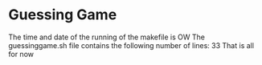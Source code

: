 # Guessing Game
The time and date of the running of the makefile is OW 
The guessinggame.sh file contains the following number of lines:
33
That is all for now
